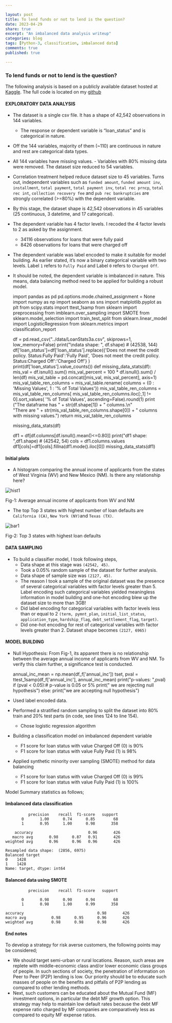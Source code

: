 ```yaml
---

layout: post
title: To lend funds or not to lend is the question?
date: 2023-04-29
share: true
excerpt: "An imbalanced data analysis writeup"
categories: blog
tags: [Python-3, classification, imbalanced data]
comments: true
published: true

---
```




### To lend funds or not to lend is the question? 

The following analysis is based on a publicly available dataset hosted at [Kaggle](https://www.kaggle.com/search?q=lending+club+loan+data+in%3Adatasets). The full code is located on my [github](https://github.com/duttashi/scrapers/blob/master/AT%26T_round2_data_analysis.py)

#### EXPLORATORY DATA ANALYSIS

- The dataset is a single csv file. It has a shape of 42,542 observations in 144 variables.
	- The response or dependent variable is “loan_status” and is categorical in nature.
-	Off the 144 variables, majority of them (~110) are continuous in nature and rest are categorical data types. 
-	 All 144 variables have missing values.
	- Variables with 80% missing data were removed. The dataset size reduced to 54 variables. 
-	Correlation treatment helped reduce dataset size to 45 variables. Turns out, independent variables such as `funded amount`, `funded amount inv`, `installment`, `total payment`, `total payment inv`, `total rec prncp`, `total rec int`, `collection recovery fee` and `pub rec bankruptcies` are strongly correlated (>=80%) with the dependent variable. 
-	By this stage, the dataset shape is 42,542 observations in 45 variables (25 continuous, 3 datetime, and 17 categorical).
-	The dependent variable has 4 factor levels. I recoded the 4 factor levels to 2 as asked by the assignment. 
	- 34116 observations for loans that were fully paid
	- 8426 observations for loans that were charged off
- The dependent variable was label encoded to make it suitable for model building. As earlier stated, it’s now a binary categorical variable with two levels. Label `1` refers to `Fully Paid` and Label `0` refers to `Charged Off`.
- It should be noted, the dependent variable is imbalanced in nature. This means, data balancing method need to be applied for building a robust model.


    import pandas as pd
    pd.options.mode.chained_assignment = None
	import numpy as np
	import seaborn as sns
	import matplotlib.pyplot as plt
	from scipy.stats import ttest_1samp
	from sklearn import preprocessing
	from imblearn.over_sampling import SMOTE
	from sklearn.model_selection import train_test_split
	from sklearn.linear_model import LogisticRegression
	from sklearn.metrics import classification_report

	df = pd.read_csv("../data/LoanStats3a.csv", skiprows=1, low_memory=False)
    print("\ndata shape: ", df.shape) # (42538, 144)
    df['loan_status']=df['loan_status'].replace({'Does not meet the credit policy. Status:Fully Paid':'Fully Paid',
       'Does not meet the credit policy. Status:Charged Off':'Charged Off'}
      )
    print(df['loan_status'].value_counts())
    def missing_data_stats(df):
    mis_val = df.isnull().sum()
    mis_val_percent = 100 * df.isnull().sum() / len(df)
    mis_val_table = pd.concat([mis_val, mis_val_percent], axis=1)
    mis_val_table_ren_columns = mis_val_table.rename(
    columns = {0 : 'Missing Values', 1 : '% of Total Values'})
    mis_val_table_ren_columns = mis_val_table_ren_columns[
    mis_val_table_ren_columns.iloc[:,1] != 0].sort_values(
    '% of Total Values', ascending=False).round(1)
    print ("The dataframe has " + str(df.shape[1]) + " columns.\n"  
    "There are " + str(mis_val_table_ren_columns.shape[0]) +
      " columns with missing values.")
    return mis_val_table_ren_columns
    
    missing_data_stats(df)
    
    df1 = df[df.columns[df.isnull().mean()<=0.80]]
    print("df1 shape: ",df1.shape) # (42542, 54)
    cols = df1.columns.values
    df1[cols]=df1[cols].fillna(df1.mode().iloc[0])
    missing_data_stats(df1)


#### Initial plots

- A histogram comparing the annual income of applicants from the states of West Virginia (WV) and New Mexico (NM). Is there any relationship here? 

![hist1](https://duttashi.github.io/images/casestudy_2023_april_1.png) 

Fig-1: Average annual income of applicants from WV and NM

- The top Top 3 states with highest number of loan defaults are `California (CA)`, `New York (NY)`and `Texas (TX)`.

![bar1](https://duttashi.github.io/images/casestudy_2023_april_2.png)

Fig-2: Top 3 states with highest loan defaults

#### DATA SAMPLING

-	To build a classifier model, I took following steps,
	- Data shape at this stage was `(42542, 45)`.
	- Took a 0.05% random sample of the dataset for further analysis.
	- Data shape of sample size was `(2127, 45)`.
	- The reason I took a sample of the original dataset was the presence of several categorical variables with factor levels greater than 5. Label encoding such categorical variables yielded meaningless information in model building and one-hot encoding blew up the dataset size to more than 3GB!
	- Did label encoding for categorical variables with factor levels less than or equal to 2 `(term, pymnt_plan`, `initial_list_status`, `application_type`, `hardship_flag`, `debt_settlement_flag`, `target)`. 
	- Did one-hot encoding for rest of categorical variables with factor levels greater than 2. Dataset shape becomes `(2127, 6965)`

#### MODEL BUILDING

- Null Hypothesis: From Fig-1, its apparent there is no relationship between the average annual income of applicants from WV and NM. To verify this claim further, a significance test is conducted.

	
	annual_inc_mean = np.mean(df_f['annual_inc'])
	tset, pval = ttest_1samp(df_f['annual_inc'], annual_inc_mean)
	print("p-values: ",pval)
	if (pval < 0.05):# p-value is 0.05 or 5%
   	  print(" we are rejecting null hypothesis")
	else:
  	  print("we are accepting null hypothesis")

-	Used label encoded data.
-	Performed a stratified random sampling to split the dataset into 80% train and 20% test parts (in code, see lines 124 to line 154).  
	- Chose logistic regression algorithm
-	Building a classification model on imbalanced dependent variable
	- F1 score for loan status with value Charged Off (0) is 90% 
	- F1 score for loan status with value Fully Paid (1) is 98%
-	Applied synthetic minority over sampling (SMOTE) method for data balancing
	- F1 score for loan status with value Charged Off (0) is 99% 
	- F1 score for loan status with value Fully Paid (1) is 100%

Model Summary statistics as follows;


#### Imbalanced data classification 
              precision    recall  f1-score   support
           0       1.00      0.74      0.85        68
           1       0.95      1.00      0.98       358

	    accuracy                        0.96       426
	   macro avg       0.98      0.87   0.91       426
	weighted avg       0.96      0.96   0.96       426

	Resampled data shape:  (2856, 6975)
	Balanced target
	0    1428
	1    1428
	Name: target, dtype: int64

#### Balanced data using SMOTE 
              precision    recall  f1-score   support

           0       0.98      0.90      0.94        68
           1       0.98      1.00      0.99       358

    accuracy                                0.98       426
    macro avg       	0.98      0.95      0.96       426
	weighted avg        0.98      0.98      0.98       426


#### End notes

To develop a strategy for risk averse customers, the following points may be considered;
-	We should target semi-urban or rural locations. Reason, such areas are replete with middle-economic class and/or lower economic class groups of people. In such sections of society, the penetration of information on Peer to Peer (P2P) lending is low. Our priority should be to educate such masses of people on the benefits and pitfalls of P2P lending as compared to other lending methods.
-	Next, such customers can be educated about the Mutual Fund (MF) investment options, in particular the debt MF growth option. This strategy may help to maintain low default rates because the debt MF expense ratio charged by MF companies are comparatively less as compared to equity MF expense ratios.